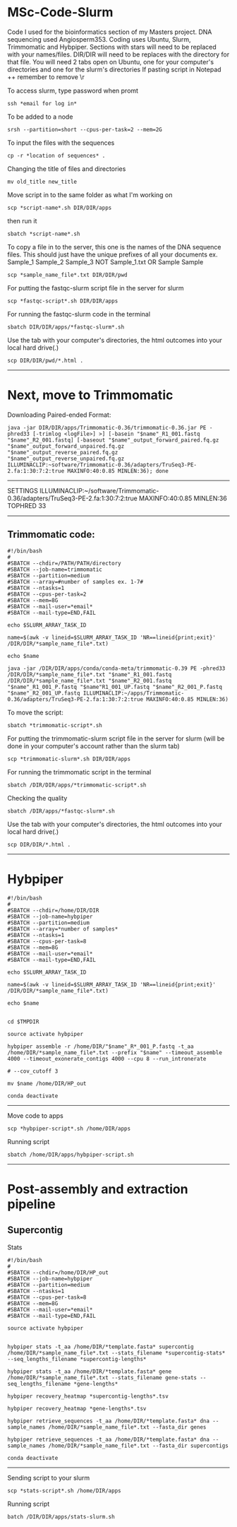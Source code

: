 # MSc-Code-Slurm
Code I used for the bioinformatics section of my Masters project. DNA sequencing used Angiosperm353. Coding uses Ubuntu, Slurm, Trimmomatic and Hybpiper.
Sections with stars will need to be replaced with your names/files.
DIR/DIR will need to be replaces with the directory for that file.
You will need 2 tabs open on Ubuntu, one for your computer's directories and one for the slurm's directories 
If pasting script in Notepad ++ remember to remove \r

To access slurm, type password when promt
```
ssh *email for log in*
```

To be added to a node
```
srsh --partition=short --cpus-per-task=2 --mem=2G
```

To input the files with the sequences
```
cp -r *location of sequences* .
```

Changing the title of files and directories
```
mv old_title new_title
```

Move script in to the same folder as what I'm working on 
```
scp *script-name*.sh DIR/DIR/apps
```

then run it
```
sbatch *script-name*.sh
```

To copy a file in to the server, this one is the names of the DNA sequence files. This should just have the unique prefixes of all your documents ex. 
Sample_1
Sample_2
Sample_3
NOT
Sample_1.txt
OR
Sample
Sample
```
scp *sample_name_file*.txt DIR/DIR/pwd
```

For putting the fastqc-slurm script file in the server for slurm
```
scp *fastqc-script*.sh DIR/DIR/apps
```

For running the fastqc-slurm code in the terminal
```
sbatch DIR/DIR/apps/*fastqc-slurm*.sh
```

Use the tab with your computer's directories, the html outcomes into your local hard drive(.) 
```
scp DIR/DIR/pwd/*.html .
```
--------------------------------------------------------------------------------------------------------------------------
# Next, move to Trimmomatic

Downloading Paired-ended Format:
```
java -jar DIR/DIR/apps/Trimmomatic-0.36/trimmomatic-0.36.jar PE -phred33 [-trimlog <logFile>] >] [-basein "$name"_R1_001.fastq "$name"_R2_001.fastq] [-baseout "$name"_output_forward_paired.fq.gz "$name"_output_forward_unpaired.fq.gz "$name"_output_reverse_paired.fq.gz "$name"_output_reverse_unpaired.fq.gz ILLUMINACLIP:~software/Trimmomatic-0.36/adapters/TruSeq3-PE-2.fa:1:30:7:2:true MAXINFO:40:0.85 MINLEN:36); done
```
-------------------------------------------------
SETTINGS
ILLUMINACLIP:~/software/Trimmomatic-0.36/adapters/TruSeq3-PE-2.fa:1:30:7:2:true
MAXINFO:40:0.85 
MINLEN:36
TOPHRED 33 

-----------------------
## Trimmomatic code:
```
#!/bin/bash
#
#SBATCH --chdir=/PATH/PATH/directory
#SBATCH --job-name=trimmomatic
#SBATCH --partition=medium
#SBATCH --array=#number of samples ex. 1-7#
#SBATCH --ntasks=1
#SBATCH --cpus-per-task=2
#SBATCH --mem=8G
#SBATCH --mail-user=*email*
#SBATCH --mail-type=END,FAIL

echo $SLURM_ARRAY_TASK_ID

name=$(awk -v lineid=$SLURM_ARRAY_TASK_ID 'NR==lineid{print;exit}' /DIR/DIR/*sample_name_file*.txt)

echo $name

java -jar /DIR/DIR/apps/conda/conda-meta/trimmomatic-0.39 PE -phred33 /DIR/DIR/*sample_name_file*.txt "$name"_R1_001.fastq /DIR/DIR/*sample_name_file*.txt "$name"_R2_001.fastq "$name"_R1_001_P.fastq "$name"R1_001_UP.fastq "$name"_R2_001_P.fastq "$name"_R2_001_UP.fastq ILLUMINACLIP:~/apps/Trimmomatic-0.36/adapters/TruSeq3-PE-2.fa:1:30:7:2:true MAXINFO:40:0.85 MINLEN:36)
```

To move the script:
```
sbatch *trimmomatic-script*.sh
```

For putting the trimmomatic-slurm script file in the server for slurm (will be done in your computer's account rather than the slurm tab)
 ```
 scp *trimmomatic-slurm*.sh DIR/DIR/apps
```

For running the trimmomatic script in the terminal
```
sbatch /DIR/DIR/apps/*trimmomatic-script*.sh
```

Checking the quality
```
sbatch /DIR/apps/*fastqc-slurm*.sh
```

Use the tab with your computer's directories, the html outcomes into your local hard drive(.) 
```
scp DIR/DIR/*.html .
```

----------------------------------------------------------
# Hybpiper

```
#!/bin/bash
#
#SBATCH --chdir=/home/DIR/DIR
#SBATCH --job-name=hybpiper
#SBATCH --partition=medium      
#SBATCH --array=*number of samples*   
#SBATCH --ntasks=1
#SBATCH --cpus-per-task=8
#SBATCH --mem=8G
#SBATCH --mail-user=*email*
#SBATCH --mail-type=END,FAIL

echo $SLURM_ARRAY_TASK_ID

name=$(awk -v lineid=$SLURM_ARRAY_TASK_ID 'NR==lineid{print;exit}' /DIR/DIR/*sample_name_file*.txt)

echo $name


cd $TMPDIR

source activate hybpiper

hybpiper assemble -r /home/DIR/"$name"_R*_001_P.fastq -t_aa /home/DIR/*sample_name_file*.txt --prefix "$name" --timeout_assemble 4000 --timeout_exonerate_contigs 4000 --cpu 8 --run_intronerate

# --cov_cutoff 3

mv $name /home/DIR/HP_out

conda deactivate
```
---------------------
Move code to apps
```
scp *hybpiper-script*.sh /home/DIR/apps
```

Running script
```
sbatch /home/DIR/apps/hybpiper-script.sh
```

----------------------------------------
# Post-assembly and extraction pipeline 
## Supercontig

Stats
```
#!/bin/bash
#
#SBATCH --chdir=/home/DIR/HP_out
#SBATCH --job-name=hybpiper
#SBATCH --partition=medium      
#SBATCH --ntasks=1
#SBATCH --cpus-per-task=8
#SBATCH --mem=8G
#SBATCH --mail-user=*email*
#SBATCH --mail-type=END,FAIL

source activate hybpiper


hybpiper stats -t_aa /home/DIR/*template.fasta* supercontig /home/DIR/*sample_name_file*.txt --stats_filename *supercontig-stats* --seq_lengths_filename *supercontig-lengths*

hybpiper stats -t_aa /home/DIR/*template.fasta* gene /home/DIR/*sample_name_file*.txt --stats_filename gene-stats --seq_lengths_filename *gene-lengths*

hybpiper recovery_heatmap *supercontig-lengths*.tsv

hybpiper recovery_heatmap *gene-lengths*.tsv

hybpiper retrieve_sequences -t_aa /home/DIR/*template.fasta* dna --sample_names /home/DIR/*sample_name_file*.txt --fasta_dir genes

hybpiper retrieve_sequences -t_aa /home/DIR/*template.fasta* dna --sample_names /home/DIR/*sample_name_file*.txt --fasta_dir supercontigs

conda deactivate
```
-------
Sending script to your slurm
```
scp *stats-script*.sh /home/DIR/apps
```

Running script
```
batch /DIR/DIR/apps/stats-slurm.sh
```


